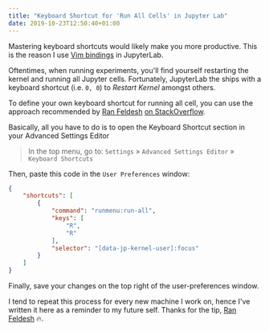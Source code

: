 ```yaml
---
title: "Keyboard Shortcut for 'Run All Cells' in Jupyter Lab"
date: 2019-10-23T12:50:40+01:00
---
```


Mastering keyboard shortcuts would likely make you more productive. This is the reason I use [Vim bindings](./vim-bindings-for-jupyter-lab-cells-installing-the-extension) in JupyterLab.

Oftentimes, when running experiments, you'll find yourself restarting the kernel and running all Jupyter cells. Fortunately, JupyterLab the ships with a keyboard shortcut (i.e. `0, 0`) to *Restart Kernel* amongst others.

To define your own keyboard shortcut for running all cell, you can use the approach recommended by [Ran Feldesh](https://stackoverflow.com/users/10006823/ran-feldesh) [on StackOverflow](https://stackoverflow.com/a/57712509).

Basically, all you have to do is to open the Keyboard Shortcut section in your Advanced Settings Editor

> In the top menu, go to: `Settings` » `Advanced Settings Editor` » `Keyboard Shortcuts`

Then, paste this code in the `User Preferences` window:

```json
{
    "shortcuts": [
        {
            "command": "runmenu:run-all",
            "keys": [
                "R",
                "R"
            ],
            "selector": "[data-jp-kernel-user]:focus"
        }
    ]
}
```

Finally, save your changes on the top right of the user-preferences window.

I tend to repeat this process for every new machine I work on, hence I've written it here as a reminder to my future self. Thanks for the tip, [Ran Feldesh](https://stackoverflow.com/users/10006823/ran-feldesh) 🔥.